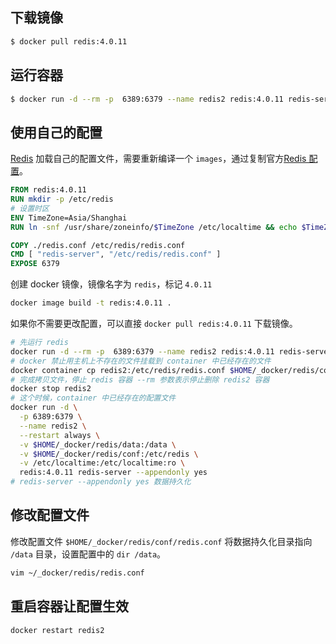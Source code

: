 
## 下载镜像

```bash
$ docker pull redis:4.0.11
```

## 运行容器

```bash
$ docker run -d --rm -p  6389:6379 --name redis2 redis:4.0.11 redis-server --appendonly yes
```

## 使用自己的配置

[Redis](https://hub.docker.com/_/redis/) 加载自己的配置文件，需要重新编译一个 `images`，通过复制官方[Redis 配置](https://github.com/antirez/redis/blob/3a27b3d0d85d56ecd758b56c6af477ae5ff08a76/redis.conf)。

```dockerfile
FROM redis:4.0.11
RUN mkdir -p /etc/redis
# 设置时区
ENV TimeZone=Asia/Shanghai   
RUN ln -snf /usr/share/zoneinfo/$TimeZone /etc/localtime && echo $TimeZone > /etc/timezone

COPY ./redis.conf /etc/redis/redis.conf
CMD [ "redis-server", "/etc/redis/redis.conf" ]
EXPOSE 6379
```

创建 docker 镜像，镜像名字为 `redis`，标记 `4.0.11`

```bash
docker image build -t redis:4.0.11 .
```

如果你不需要更改配置，可以直接 `docker pull redis:4.0.11` 下载镜像。

```bash
# 先运行 redis
docker run -d --rm -p  6389:6379 --name redis2 redis:4.0.11 redis-server --appendonly yes
# docker 禁止用主机上不存在的文件挂载到 container 中已经存在的文件
docker container cp redis2:/etc/redis/redis.conf $HOME/_docker/redis/conf/redis.conf
# 完成拷贝文件，停止 redis 容器 --rm 参数表示停止删除 redis2 容器
docker stop redis2
# 这个时候，container 中已经存在的配置文件
docker run -d \
  -p 6389:6379 \
  --name redis2 \
  --restart always \
  -v $HOME/_docker/redis/data:/data \
  -v $HOME/_docker/redis/conf:/etc/redis \
  -v /etc/localtime:/etc/localtime:ro \
  redis:4.0.11 redis-server --appendonly yes
# redis-server --appendonly yes 数据持久化
```

## 修改配置文件

修改配置文件 `$HOME/_docker/redis/conf/redis.conf` 将数据持久化目录指向 `/data` 目录，设置配置中的 `dir /data`。

```bash
vim ~/_docker/redis/redis.conf
```

## 重启容器让配置生效

```
docker restart redis2
```